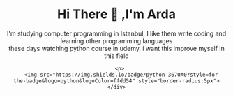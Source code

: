 <div align="center">
  <h1>Hi There 👋 ,I'm Arda</h1>
    <div>
      <p>
        I'm studying computer programming in Istanbul, I like them write coding and learning other programming languages<br>these days watching python course in udemy, i want this improve myself in this field
      </p>

      <p>
        <img src="https://img.shields.io/badge/python-3670A0?style=for-the-badge&logo=python&logoColor=ffdd54" style="border-radius:5px">
    </div>
</div>
